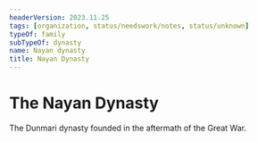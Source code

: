 ```yaml
---
headerVersion: 2023.11.25
tags: [organization, status/needswork/notes, status/unknown]
typeOf: family
subTypeOf: dynasty
name: Nayan dynasty
title: Nayan Dynasty
---
```

# The Nayan Dynasty

The Dunmari dynasty founded in the aftermath of the Great War. 



